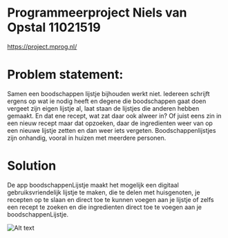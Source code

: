 # Programmeerproject Niels van Opstal 11021519

https://project.mprog.nl/

# Problem statement:

Samen een boodschappen lijstje bijhouden werkt niet. Iedereen schrijft ergens op wat ie nodig heeft en degene die boodschappen gaat doen vergeet zijn eigen lijstje al, laat staan de lijstjes die anderen hebben gemaakt. En dat ene recept, wat zat daar ook alweer in? Of juist eens zin in een nieuw recept maar dat opzoeken, daar de ingredienten weer van op een nieuwe lijstje zetten en dan weer iets vergeten. Boodschappenlijstjes zijn onhandig, vooral in huizen met meerdere personen.

# Solution

De app boodschappenLijstje maakt het mogelijk een digitaal gebruiksvriendelijk lijstje te maken, die te delen met huisgenoten, je recepten op te slaan en direct toe te kunnen voegen aan je lijstje of zelfs een recept te zoeken en die ingredienten direct toe te voegen aan je boodschappenLijstje.

![Alt text](https://github.com/nielske31/lijstje/tree/master/docs/design_idea.jpg "design idea")

